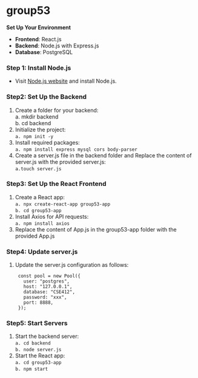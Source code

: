 # group53

**Set Up Your Environment**
- **Frontend**: React.js
- **Backend**: Node.js with Express.js
- **Database**: PostgreSQL

### Step 1: Install Node.js
- Visit [Node.js website](https://nodejs.org/en) and install Node.js.
  
### Step2: Set Up the Backend
1. Create a folder for your backend: </br>
        a. mkdir backend </br>
        b. cd backend
2. Initialize the project: </br>
      `a. npm init -y`
3. Install required packages: </br>
      `a. npm install express mysql cors body-parser`
4. Create a server.js file in the backend folder and Replace the content of server.js with the provided server.js: </br>
      `a.touch server.js`

### Step3: Set Up the React Frontend
1. Create a React app: </br>
      `a. npx create-react-app group53-app` </br>
      `b. cd group53-app`
3. Install Axios for API requests: </br>
      `a. npm install axios`
4. Replace the content of App.js in the group53-app folder with the provided App.js </br>

### Step4: Update server.js
1. Update the server.js configuration as follows:
    
        const pool = new Pool({
          user: "postgres",
          host: "127.0.0.1",
          database: "CSE412",
          password: "xxx",
          port: 8888,
        });

### Step5: Start Servers
1. Start the backend server: </br>
      `a. cd backend` </br>
      `b. node server.js`
2. Start the React app: </br>
      `a. cd group53-app` </br>
      `b. npm start`
    
          
